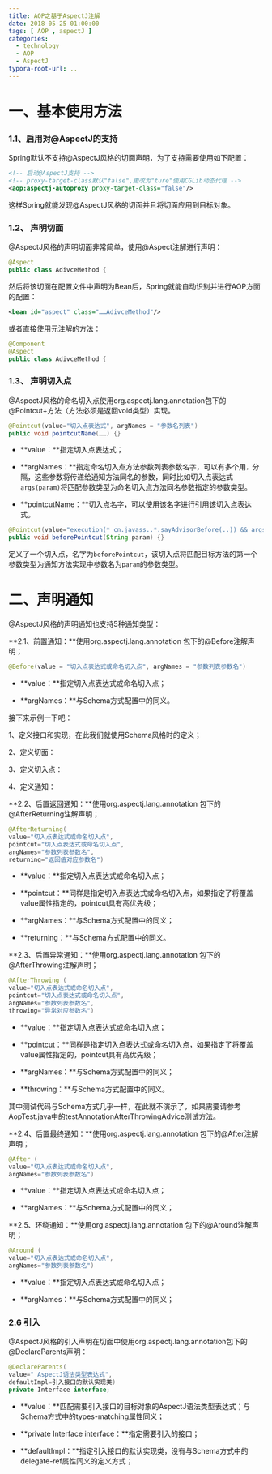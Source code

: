 ```yaml
---
title: AOP之基于AspectJ注解
date: 2018-05-25 01:00:00
tags: [ AOP , aspectJ ]
categories:
  - technology
  - AOP
  - AspectJ
typora-root-url: ..
---
```


# 一、基本使用方法 

###  1.1、启用对@AspectJ的支持

Spring默认不支持@AspectJ风格的切面声明，为了支持需要使用如下配置：
```xml
<!-- 启动@AspectJ支持 -->  
<!-- proxy-target-class默认"false",更改为"ture"使用CGLib动态代理 -->    
<aop:aspectj-autoproxy proxy-target-class="false"/>  
```
这样Spring就能发现@AspectJ风格的切面并且将切面应用到目标对象。
<!--more-->
###  1.2、 声明切面

@AspectJ风格的声明切面非常简单，使用@Aspect注解进行声明：

```java
@Aspect  
public class AdivceMethod {
```

然后将该切面在配置文件中声明为Bean后，Spring就能自动识别并进行AOP方面的配置：

```xml
<bean id="aspect" class="……AdivceMethod"/>  
```
或者直接使用元注解的方法：

```java
@Component  
@Aspect  
public class AdivceMethod {  
```

###  1.3、 声明切入点

@AspectJ风格的命名切入点使用org.aspectj.lang.annotation包下的@Pointcut+方法（方法必须是返回void类型）实现。

```java
@Pointcut(value="切入点表达式", argNames = "参数名列表")  
public void pointcutName(……) {}   
```
- **value：**指定切入点表达式；

- **argNames：**指定命名切入点方法参数列表参数名字，可以有多个用`，`分隔，这些参数将传递给通知方法同名的参数，同时比如切入点表达式`args(param)`将匹配参数类型为命名切入点方法同名参数指定的参数类型。

- **pointcutName：**切入点名字，可以使用该名字进行引用该切入点表达式。

```java
@Pointcut(value="execution(* cn.javass..*.sayAdvisorBefore(..)) && args(param)", argNames = "param")    
public void beforePointcut(String param) {}    
```
定义了一个切入点，名字为`beforePointcut`，该切入点将匹配目标方法的第一个参数类型为通知方法实现中参数名为`param`的参数类型。

#  二、声明通知

@AspectJ风格的声明通知也支持5种通知类型：

**2.1、前置通知：**使用org.aspectj.lang.annotation 包下的@Before注解声明；

```java
@Before(value = "切入点表达式或命名切入点", argNames = "参数列表参数名")    
```
- **value：**指定切入点表达式或命名切入点；

- **argNames：**与Schema方式配置中的同义。

接下来示例一下吧：

1、定义接口和实现，在此我们就使用Schema风格时的定义；

2、定义切面：

3、定义切入点：

4、定义通知：

**2.2、后置返回通知：**使用org.aspectj.lang.annotation 包下的@AfterReturning注解声明；

```java
@AfterReturning(    
value="切入点表达式或命名切入点",    
pointcut="切入点表达式或命名切入点",    
argNames="参数列表参数名",    
returning="返回值对应参数名")    
```
- **value：**指定切入点表达式或命名切入点；

-  **pointcut：**同样是指定切入点表达式或命名切入点，如果指定了将覆盖value属性指定的，pointcut具有高优先级；

- **argNames：**与Schema方式配置中的同义；

-  **returning：**与Schema方式配置中的同义。

**2.3、后置异常通知：**使用org.aspectj.lang.annotation 包下的@AfterThrowing注解声明；

```java
@AfterThrowing (    
value="切入点表达式或命名切入点",    
pointcut="切入点表达式或命名切入点",    
argNames="参数列表参数名",    
throwing="异常对应参数名")    
```
- **value：**指定切入点表达式或命名切入点；

- **pointcut：**同样是指定切入点表达式或命名切入点，如果指定了将覆盖value属性指定的，pointcut具有高优先级；

- **argNames：**与Schema方式配置中的同义；

- **throwing：**与Schema方式配置中的同义。

 

其中测试代码与Schema方式几乎一样，在此就不演示了，如果需要请参考AopTest.java中的testAnnotationAfterThrowingAdvice测试方法。

**2.4、后置最终通知：**使用org.aspectj.lang.annotation 包下的@After注解声明；

 

```java
@After (    
value="切入点表达式或命名切入点",    
argNames="参数列表参数名")    
```



- **value：**指定切入点表达式或命名切入点；

- **argNames：**与Schema方式配置中的同义；

**2.5、环绕通知：**使用org.aspectj.lang.annotation 包下的@Around注解声明；

```java
@Around (    
value="切入点表达式或命名切入点",    
argNames="参数列表参数名")    
```


- **value：**指定切入点表达式或命名切入点；

- **argNames：**与Schema方式配置中的同义； 

### 2.6  引入

@AspectJ风格的引入声明在切面中使用org.aspectj.lang.annotation包下的@DeclareParents声明：

```java
@DeclareParents(    
value=" AspectJ语法类型表达式",    
defaultImpl=引入接口的默认实现类)    
private Interface interface;    
```
- **value：**匹配需要引入接口的目标对象的AspectJ语法类型表达式；与Schema方式中的types-matching属性同义；

- **private Interface interface：**指定需要引入的接口；

- **defaultImpl：**指定引入接口的默认实现类，没有与Schema方式中的delegate-ref属性同义的定义方式；

 
